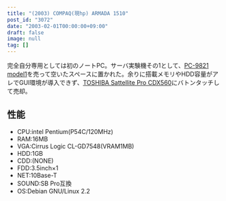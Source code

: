 ```yaml
---
title: "(2003) COMPAQ(現hp) ARMADA 1510"
post_id: "3072"
date: "2003-02-01T00:00:00+09:00"
draft: false
image: null
tag: []
---
```



完全自分専用としては初のノートPC。サーバ実験機その1として、[PC-9821 model1](/pc-9821)を売って空いたスペースに置かれた。余りに搭載メモリやHDD容量がアレでGUI環境が導入できず、[TOSHIBA Sattellite Pro CDX560](/cdx560)にバトンタッチして売却。
## 性能


  * CPU:intel Pentium(P54C/120MHz)
  * RAM:16MB
  * VGA:Cirrus Logic CL-GD7548(VRAM1MB)
  * HDD:1GB
  * CDD:(NONE)
  * FDD:3.5inch×1
  * NET:10Base-T
  * SOUND:SB Pro互換
  * OS:Debian GNU/Linux 2.2
